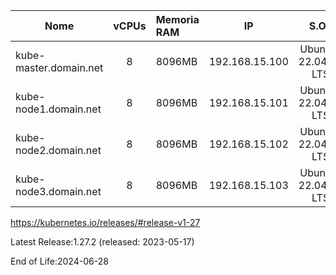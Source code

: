 
Nome                   | vCPUs      | Memoria RAM | IP            | S.O.¹           
---------- |:-----:    |:---------- |:-------------:|:---------------:
kube-master.domain.net | 8          | 8096MB | 192.168.15.100 | Ubuntu-22.04.00 LTS
kube-node1.domain.net  | 8          | 8096MB | 192.168.15.101 | Ubuntu-22.04.00 LTS
kube-node2.domain.net  | 8          | 8096MB | 192.168.15.102 | Ubuntu-22.04.00 LTS
kube-node3.domain.net  | 8          | 8096MB | 192.168.15.103 | Ubuntu-22.04.00 LTS


https://kubernetes.io/releases/#release-v1-27

Latest Release:1.27.2 (released: 2023-05-17)

End of Life:2024-06-28
